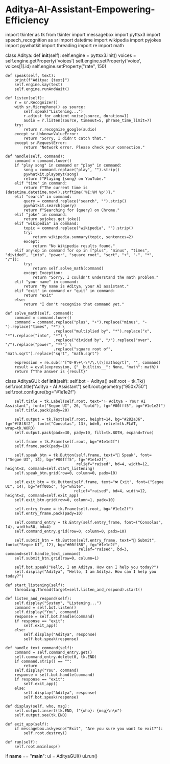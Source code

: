 # Aditya-AI-Assistant-Empowering-Efficiency

import tkinter as tk
from tkinter import messagebox
import pyttsx3
import speech_recognition as sr
import datetime
import wikipedia
import pyjokes
import pywhatkit
import threading
import re
import math

class Aditya:
    def __init__(self):
        self.engine = pyttsx3.init()
        voices = self.engine.getProperty('voices')
        self.engine.setProperty('voice', voices[1].id)
        self.engine.setProperty("rate", 150)

    def speak(self, text):
        print(f"Aditya: {text}")
        self.engine.say(text)
        self.engine.runAndWait()

    def listen(self):
        r = sr.Recognizer()
        with sr.Microphone() as source:
            self.speak("Listening...")
            r.adjust_for_ambient_noise(source, duration=1)
            audio = r.listen(source, timeout=5, phrase_time_limit=7)
        try:
            return r.recognize_google(audio)
        except sr.UnknownValueError:
            return "Sorry, I didn't catch that."
        except sr.RequestError:
            return "Network error. Please check your connection."

    def handle(self, command):
        command = command.lower()
        if "play song" in command or "play" in command:
            song = command.replace("play", "").strip()
            pywhatkit.playonyt(song)
            return f"Playing {song} on YouTube."
        elif "time" in command:
            return f"The current time is {datetime.datetime.now().strftime('%I:%M %p')}."
        elif "search" in command:
            query = command.replace("search", "").strip()
            pywhatkit.search(query)
            return f"Searching for {query} on Chrome."
        elif "joke" in command:
            return pyjokes.get_joke()
        elif "wikipedia" in command:
            topic = command.replace("wikipedia", "").strip()
            try:
                return wikipedia.summary(topic, sentences=2)
            except:
                return "No Wikipedia results found."
        elif any(op in command for op in ["plus", "minus", "times", "divided", "into", "power", "square root", "sqrt", "+", "-", "*", "/"]):
            try:
                return self.solve_math(command)
            except Exception:
                return "Sorry, I couldn't understand the math problem."
        elif "your name" in command:
            return "My name is Aditya, your AI assistant."
        elif "exit" in command or "quit" in command:
            return "exit"
        else:
            return "I don't recognize that command yet."

    def solve_math(self, command):
        command = command.lower()
        command = command.replace("plus", "+").replace("minus", "-").replace("times", "*") \
                         .replace("multiplied by", "*").replace("x", "*").replace("into", "*") \
                         .replace("divided by", "/").replace("over", "/").replace("power", "**") \
                         .replace("square root of", "math.sqrt").replace("sqrt", "math.sqrt")

        expression = re.sub(r"[^0-9\+\-\*/\.\(\)mathsqrt]", "", command)
        result = eval(expression, {"__builtins__": None, "math": math})
        return f"The answer is {result}"

class AdityaGUI:
    def __init__(self):
        self.bot = Aditya()
        self.root = tk.Tk()
        self.root.title("Aditya - AI Assistant")
        self.root.geometry("950x750")
        self.root.configure(bg="#1e1e2f")

        self.title = tk.Label(self.root, text="✨ Aditya - Your AI Assistant", font=("Segoe UI", 26, "bold"), fg="#00fff5", bg="#1e1e2f")
        self.title.pack(pady=20)

        self.output = tk.Text(self.root, height=14, bg="#282a36", fg="#f8f8f2", font=("Consolas", 13), bd=0, relief=tk.FLAT, wrap=tk.WORD)
        self.output.pack(padx=30, pady=10, fill=tk.BOTH, expand=True)

        self.frame = tk.Frame(self.root, bg="#1e1e2f")
        self.frame.pack(pady=10)

        self.speak_btn = tk.Button(self.frame, text="🎤 Speak", font=("Segoe UI", 14), bg="#00fff5", fg="#1e1e2f",
                                   relief="raised", bd=4, width=12, height=2, command=self.start_listening)
        self.speak_btn.grid(row=0, column=0, padx=10)

        self.exit_btn = tk.Button(self.frame, text="❌ Exit", font=("Segoe UI", 14), bg="#ff005c", fg="white",
                                  relief="raised", bd=4, width=12, height=2, command=self.exit_app)
        self.exit_btn.grid(row=0, column=1, padx=10)

        self.entry_frame = tk.Frame(self.root, bg="#1e1e2f")
        self.entry_frame.pack(pady=10)

        self.command_entry = tk.Entry(self.entry_frame, font=("Consolas", 14), width=50, bd=4)
        self.command_entry.grid(row=0, column=0, padx=10)

        self.submit_btn = tk.Button(self.entry_frame, text="📨 Submit", font=("Segoe UI", 12), bg="#00ff88", fg="#1e1e2f",
                                    relief="raised", bd=3, command=self.handle_text_command)
        self.submit_btn.grid(row=0, column=1)

        self.bot.speak("Hello, I am Aditya. How can I help you today?")
        self.display("Aditya", "Hello, I am Aditya. How can I help you today?")

    def start_listening(self):
        threading.Thread(target=self.listen_and_respond).start()

    def listen_and_respond(self):
        self.display("System", "Listening...")
        command = self.bot.listen()
        self.display("You", command)
        response = self.bot.handle(command)
        if response == "exit":
            self.exit_app()
        else:
            self.display("Aditya", response)
            self.bot.speak(response)

    def handle_text_command(self):
        command = self.command_entry.get()
        self.command_entry.delete(0, tk.END)
        if command.strip() == "":
            return
        self.display("You", command)
        response = self.bot.handle(command)
        if response == "exit":
            self.exit_app()
        else:
            self.display("Aditya", response)
            self.bot.speak(response)

    def display(self, who, msg):
        self.output.insert(tk.END, f"{who}: {msg}\n\n")
        self.output.see(tk.END)

    def exit_app(self):
        if messagebox.askyesno("Exit", "Are you sure you want to exit?"):
            self.root.destroy()

    def run(self):
        self.root.mainloop()

if __name__ == "__main__":
    ui = AdityaGUI()
    ui.run()
